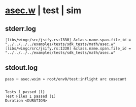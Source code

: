 # [asec.w](../../../../../../examples/tests/sdk_tests/math/asec.w) | test | sim

## stderr.log
```log
[libs/wingc/src/jsify.rs:1330] &class.name.span.file_id = "../../../../examples/tests/sdk_tests/math/asec.w"
[libs/wingc/src/jsify.rs:1330] &class.name.span.file_id = "../../../../examples/tests/sdk_tests/math/asec.w"
```

## stdout.log
```log
pass ─ asec.wsim » root/env0/test:inflight arc cosecant
 
 
Tests 1 passed (1)
Test Files 1 passed (1)
Duration <DURATION>
```

